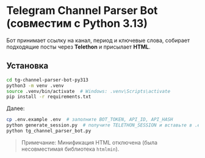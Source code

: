 # Telegram Channel Parser Bot (совместим с Python 3.13)

Бот принимает ссылку на канал, период и ключевые слова, собирает подходящие посты через **Telethon** и присылает **HTML**.

## Установка
```bash
cd tg-channel-parser-bot-py313
python3 -m venv .venv
source .venv/bin/activate  # Windows: .venv\Scripts\activate
pip install -r requirements.txt
```
Далее:
```bash
cp .env.example .env  # заполните BOT_TOKEN, API_ID, API_HASH
python generate_session.py  # получите TELETHON_SESSION и вставьте в .env
python tg_channel_parser_bot.py
```

> Примечание: Минификация HTML отключена (была несовместимая библиотека `htmlmin`).
